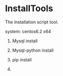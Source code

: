 InstallTools
============

The installation script tool. 

system: centos6.2 x64

1. Mysql install


2. Mysql-python install


3. pip install


4. 
